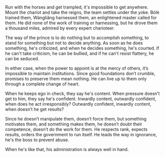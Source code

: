 Run with the horses
and get trampled,
it's impossible to get anywhere.
Mount the chariot
and take the reigns,
the team settles under the yoke.
Bólè trained them,
Wángliǎng harnessed them,
an enlightened master called for them.
He did none of the work of training or harnessing,
but he drove them a thousand miles,
admired by every expert charioteer.

The way of the prince
is to do nothing
but to accomplish something,
to stand for something
but not to decide anything.
As soon as he does something,
he's criticized,
and when he decides something,
he's courted.
If he can't take criticism,
he can be bullied,
and if he can't resist flattery,
he can be seduced.

In either case,
when the power to appoint is at the mercy of others,
it’s impossible to maintain institutions.
Since good foundations don’t crumble,
promises to preserve them mean nothing.
He can live up to them
only through a complete change of heart.

When he keeps ego in check,
they say he's content.
When pressure doesn’t get to him,
they say he's confident.
Inwardly content,
outwardly confident,
when does he act irresponsibly?
Outwardly confident,
inwardly content,
when doesn’t he get results?

Since he doesn’t manipulate them,
doesn’t force them,
but something motivates them,
and something makes them,
he doesn’t doubt their competence,
doesn’t do the work for them.
He respects rank,
expects results,
orders the government to run itself.
He leads the way in ignorance,
he's the boss to prevent abuse.

When he's like that,
his administration is always well in hand.
